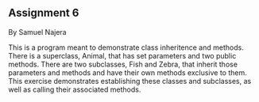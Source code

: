 ## Assignment 6 
By Samuel Najera

This is a program meant to demonstrate class inheritence and methods. There is a superclass, Animal, that has set parameters and two public methods.
There are two subclasses, Fish and Zebra, that inherit those parameters and methods and have their own methods exclusive to them. This exercise demonstrates
establishing these classes and subclasses, as well as calling their associated methods.
